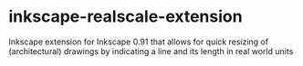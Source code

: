 # inkscape-realscale-extension
Inkscape extension for Inkscape 0.91 that allows for quick resizing of (architectural) drawings by indicating a line and its length in real world units
